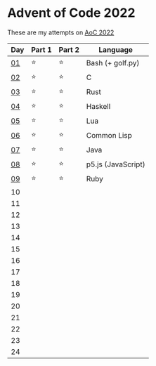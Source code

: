 # Advent of Code 2022

These are my attempts on [AoC 2022](https://adventofcode.com/2022/)

| Day          | Part 1 | Part 2 | Language |
|--------------|--------|--------|----------|
| [01](day01)  |   ⭐   |   ⭐   | Bash (+ golf.py)   |
| [02](day02)  |   ⭐   |   ⭐   | C        |
| [03](day03)  |   ⭐   |   ⭐   | Rust     |
| [04](day04)  |   ⭐   |   ⭐   | Haskell  |
| [05](day05)  |   ⭐   |   ⭐   | Lua      |
| [06](day06)  |   ⭐   |   ⭐   | Common Lisp |
| [07](day07)  |   ⭐   |   ⭐   | Java     |
| [08](day08)  |   ⭐   |   ⭐   | p5.js (JavaScript) |
| [09](day09)  |   ⭐   |   ⭐   | Ruby     |
| 10           |        |        |          |
| 11           |        |        |          |
| 12           |        |        |          |
| 13           |        |        |          |
| 14           |        |        |          |
| 15           |        |        |          |
| 16           |        |        |          |
| 17           |        |        |          |
| 18           |        |        |          |
| 19           |        |        |          |
| 20           |        |        |          |
| 21           |        |        |          |
| 22           |        |        |          |
| 23           |        |        |          |
| 24           |        |        |          |
